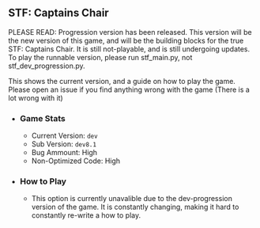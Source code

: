 ## STF: Captains Chair

PLEASE READ: Progression version has been released. This version will be the new version of this game, and will be the building blocks for the true STF: Captains Chair. It is still not-playable, and is still undergoing updates. To play the runnable version, please run stf_main.py, not stf_dev_progression.py.

This shows the current version, and a guide on how to play the game.
Please open an issue if you find anything wrong with the game (There is a lot wrong with it)

- ### Game Stats
    - Current Version: `dev`
    - Sub Version: `dev8.1`
    - Bug Ammount: High
    - Non-Optimized Code: High
- ### How to Play
  - This option is currently unavalible due to the dev-progression version of the game. It is constantly changing, making it hard to constantly re-write a how to play.
